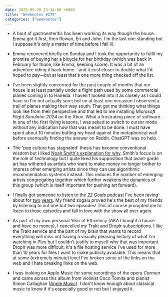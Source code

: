 ```yaml
---
date: 2025-05-20 23:34:00 +0900
title: "Weeknotes #279"
categories: ["weeknotes"]
---
```


- A bout of gastroenteritis has been working its way though the house. Emma got it first, then Rowan, Eri and John. I'm the last one standing but I suppose it's only a matter of time before I fall ill.

- Emma recovered briefly on Sunday and I took the opportunity to fulfil my promise of buying her a bicycle for her birthday (which was back in February for those, like Emma, keeping score). It was a bit of an adventure riding it back home—and it cost closer to double what I'd hoped to pay—but at least that's one more thing checked off the list.

- I've been slightly concerned for the past couple of months that our house is at least partially under a flight path used by some commercial planes coming in to Haneda. I haven't looked into it as closely as I could have so I'm not actually sure; but on at least one occasion I observed a trail of planes making their way south. That got me thinking what things look like from their perspective and that led to me installing _Microsoft Flight Simulator 2024_ on the Xbox. What a frustrating piece of software. In one of the first flying lessons, I was asked to switch to cursor mode without any indication how that was meant to be done. I must have spent about 10 minutes butting my head against the metaphorical wall before eventually finding the answer on Reddit. ChatGPT was no help.

- The 'pop culture has stagnated' thesis has become conventional wisdom but I liked [Noah Smith's explanation for why](https://www.noahpinion.blog/p/why-has-american-pop-culture-stagnated). Smith's focus is on the role of technology but I quite liked his supposition that avant-garde art has withered as artists who want to make money no longer bother to impress other emerging artists since they can use algorithmic recommendation systems instead. This reduces the number of emerging artists congregating together which further weakens the dynamics of this group (which is itself important for pushing art forward).

- I finally got someone to listen to the [_22 Goals_ podcast](https://www.theringer.com/podcasts/22-goals) I've been raving about for [two](https://articles.inqk.net/2023/05/29/podcasts-spring-2023.html) [years](https://articles.inqk.net/2024/05/30/podcasts-spring-2024.html). My friend sogaiu proved he's the best of my friends by listening to not one but two episodes! This of course prompted me to listen to those episodes and fall in love with the show all over again.

- As part of my own personal Year of Efficiency (AKA I bought a house and have no money), I cancelled my Trakt and Droplr subscriptions. I like the Trakt service and the part of my brain that wants to record everything will miss not having a visually pleasing history of what I'm watching in Plex but I couldn't justify to myself why that was important. Droplr was more difficult. It's a file hosting service I've used for more than 10 years for files I want to make publicly available. This means that at some (extremely minute) level I've broken some of the links on the web and I hate breaking links on the web.

- I was looking on Apple Music for some recordings of the opera _Carmen_ and came across this album from violinist Coco Tomita and pianist Simon Callaghan ([Apple Music](https://music.apple.com/jp/album/origins/1608617995?l=en-US)). I don't know enough about classical music to know if it's especially good or not but I enjoyed it.
